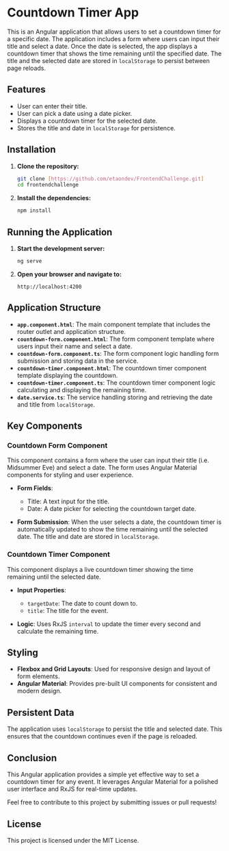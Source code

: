 # Countdown Timer App

This is an Angular application that allows users to set a countdown timer for a specific date. The application includes a form where users can input their title and select a date. Once the date is selected, the app displays a countdown timer that shows the time remaining until the specified date. The title and the selected date are stored in `localStorage` to persist between page reloads.

## Features

- User can enter their title.
- User can pick a date using a date picker.
- Displays a countdown timer for the selected date.
- Stores the title and date in `localStorage` for persistence.

## Installation

1. **Clone the repository:**
    ```bash
    git clone [https://github.com/etaondev/FrontendChallenge.git]
    cd frontendchallenge
    ```

2. **Install the dependencies:**
    ```bash
    npm install
    ```

## Running the Application

1. **Start the development server:**
    ```bash
    ng serve
    ```

2. **Open your browser and navigate to:**
    ```
    http://localhost:4200
    ```

## Application Structure

- **`app.component.html`**: The main component template that includes the router outlet and application structure.
- **`countdown-form.component.html`**: The form component template where users input their name and select a date.
- **`countdown-form.component.ts`**: The form component logic handling form submission and storing data in the service.
- **`countdown-timer.component.html`**: The countdown timer component template displaying the countdown.
- **`countdown-timer.component.ts`**: The countdown timer component logic calculating and displaying the remaining time.
- **`date.service.ts`**: The service handling storing and retrieving the date and title from `localStorage`.

## Key Components

### Countdown Form Component

This component contains a form where the user can input their title (i.e. Midsummer Eve) and select a date. The form uses Angular Material components for styling and user experience.

- **Form Fields**: 
  - Title: A text input for the title.
  - Date: A date picker for selecting the countdown target date.
  
- **Form Submission**: When the user selects a date, the countdown timer is automatically updated to show the time remaining until the selected date. The title and date are stored in `localStorage`.

### Countdown Timer Component

This component displays a live countdown timer showing the time remaining until the selected date.

- **Input Properties**: 
  - `targetDate`: The date to count down to.
  - `title`: The title for the event.

- **Logic**: Uses RxJS `interval` to update the timer every second and calculate the remaining time.

## Styling

- **Flexbox and Grid Layouts**: Used for responsive design and layout of form elements.
- **Angular Material**: Provides pre-built UI components for consistent and modern design.

## Persistent Data

The application uses `localStorage` to persist the title and selected date. This ensures that the countdown continues even if the page is reloaded.

## Conclusion

This Angular application provides a simple yet effective way to set a countdown timer for any event. It leverages Angular Material for a polished user interface and RxJS for real-time updates.

Feel free to contribute to this project by submitting issues or pull requests!

## License

This project is licensed under the MIT License.
